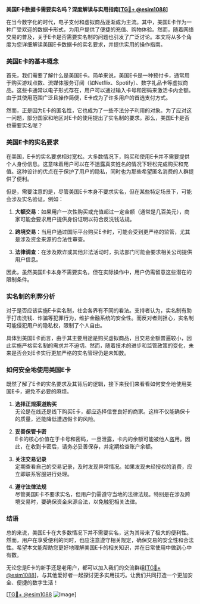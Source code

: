 **美国E卡数据卡需要实名吗？深度解读与实用指南[[TG💪+ @esim1088](https://t.me/s/esim1088)]**

在当今数字化的时代，电子支付和虚拟商品逐渐成为主流。其中，美国E卡作为一种广受欢迎的数据卡形式，为用户提供了便捷的充值、购物体验。然而，随着网络交易的普及，关于E卡是否需要实名制的问题也引发了广泛讨论。本文将从多个角度为您详细解读美国E卡数据卡的实名要求，并提供实用的操作指南。

### 美国E卡的基本概念

首先，我们需要了解什么是美国E卡。简单来说，美国E卡是一种预付卡，通常用于购买游戏点数、流媒体服务订阅（如Netflix、Spotify）、数字礼品卡等虚拟商品。这些卡通常以电子形式存在，用户可以通过输入卡号和密码来激活卡内金额。由于其使用范围广泛且操作简便，E卡成为了许多用户的首选支付方式。

然而，正是因为E卡的匿名性，它也成为了一些不法分子利用的对象。为了应对这一问题，部分国家和地区对E卡的使用提出了实名制的要求。那么，美国E卡是否也需要实名呢？

### 美国E卡的实名要求

在美国，E卡的实名要求相对宽松。大多数情况下，购买和使用E卡并不需要提供个人身份信息。这意味着用户可以在不透露真实姓名的情况下轻松完成购买和充值。这种设计的优点在于保护了用户的隐私，同时也为那些希望匿名消费的人群提供了便利。

但是，需要注意的是，尽管美国E卡本身不要求实名，但在某些特定场景下，可能会涉及实名验证。例如：

1. **大额交易**：如果用户一次性购买或充值超过一定金额（通常是几百美元），商家可能会要求用户提供身份证明以符合反洗钱法规。
   
2. **跨境交易**：当用户通过国际平台购买E卡时，可能会受到更严格的监管，尤其是涉及资金来源的合法性审查。

3. **法律调查**：在涉及欺诈或其他非法活动时，执法部门可能会要求相关公司提供用户信息。

因此，虽然美国E卡本身不需要实名，但在实际操作中，用户仍需留意这些潜在的限制条件。

### 实名制的利弊分析

对于是否应该实施E卡实名制，社会各界有不同的看法。支持者认为，实名制有助于打击洗钱、诈骗等犯罪行为，维护金融系统的安全性。而反对者则担心，实名制可能侵犯用户的隐私权，限制了个人自由。

具体到美国E卡而言，由于其主要用途是购买虚拟商品，且交易金额普遍较小，因此实施严格实名制的需求并不迫切。然而，随着技术的进步和监管政策的变化，未来是否会对E卡实行更加严格的实名管理仍是未知数。

### 如何安全地使用美国E卡

既然了解了E卡的实名要求及其背后的逻辑，接下来我们来看看如何安全地使用美国E卡，避免不必要的麻烦。

1. **选择正规渠道购买**  
   无论是在线还是线下购买E卡，都应选择信誉良好的商家。这样不仅能确保卡的质量，还能降低遭遇假卡的风险。

2. **妥善保管卡密**  
   E卡的核心价值在于卡号和密码，一旦泄露，卡内的余额可能被他人盗用。因此，在收到卡密后，请务必妥善保存，并定期检查账户余额。

3. **关注交易记录**  
   定期查看自己的交易记录，及时发现异常情况。如果发现未经授权的消费，应立即联系客服进行处理。

4. **遵守法律法规**  
   尽管美国E卡不要求实名，但用户仍需遵守当地的法律法规。特别是在涉及跨境交易时，要确保资金来源合法，以免触犯相关法律。

### 结语

总的来说，美国E卡在大多数情况下并不需要实名，这为其带来了极大的便利性。然而，用户在享受便利的同时，也应注意遵守相关规定，确保交易的安全性和合法性。希望本文能帮助您更好地理解美国E卡的相关知识，并在日常使用中做到心中有数。

无论您是E卡的新手还是老用户，都可以加入我们的交流群组[[TG💪+ @esim1088](https://t.me/s/esim1088)]，与其他爱好者一起探讨更多实用技巧。让我们共同打造一个更加安全、便捷的数字生活！

[[TG💪+ @esim1088](https://t.me/s/esim1088) ![Image](https://i.postimg.cc/4NQfJmqS/Snipaste-2025-05-13-00-14-12.png)]
